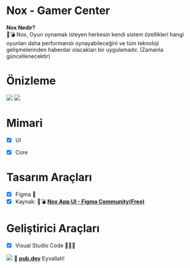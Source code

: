 # Nox - Gamer Center

<b>Nox Nedir?</b>
<br>
👾💣 Nox, Oyun oynamak isteyen herkesin kendi sistem özellikleri hangi oyunları daha performanslı oynayabileceğini ve tüm teknoloji gelişmelerinden haberdar olacakları bir uygulamadır.
(Zamanla güncellenecektir)


# Önizleme
![](https://imgyukle.com/f/2023/01/03/J2djoS.png)
![](https://imgyukle.com/f/2023/01/03/J2dN3G.png)



# Mimari

- [x] UI
- [x] Core


# Tasarım Araçları

- [x] Figma 🎨
- [x] Kaynak: 👾💣 <a href="https://www.figma.com/community/file/1173382661463555815" target="_blank"><b>Nox App UI - Figma Community(Free)</b>
</a>




# Geliştirici Araçları

- [x] Visual Studio Code 👨🏼‍💻

<img src="https://media0.giphy.com/media/fvfRNXU8gkH0sLvDzQ/giphy.gif?cid=6c09b9523b4db55d503152e134a0595896b0fabf39e55631&rid=giphy.gif&ct=g" />
💙 <a href="https://pub.dev/" target="_blank"><b>pub.dev</b></a> Eyvallah!
